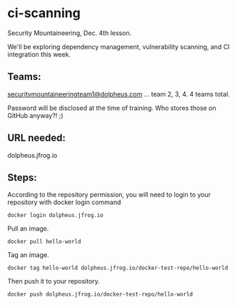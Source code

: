 # ci-scanning

Security Mountaineering, Dec. 4th lesson. 

We'll be exploring dependency management, vulnerability scanning, and CI integration this week. 


## Teams: 
securitymountaineeringteam1@dolpheus.com
     ...  team 2, 3, 4. 4 teams total.

Password will be disclosed at the time of training. Who stores those on GitHub anyway?! ;) 

## URL needed: 

dolpheus.jfrog.io

## Steps: 

According to the repository permission, you will need to login to your repository with docker login command

`docker login dolpheus.jfrog.io`

Pull an image.

`docker pull hello-world`

Tag an image.

`docker tag hello-world dolpheus.jfrog.io/docker-test-repo/hello-world`

Then push it to your repository.

`docker push dolpheus.jfrog.io/docker-test-repo/hello-world`
